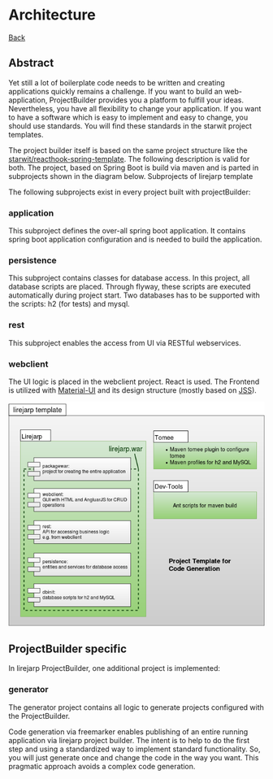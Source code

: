 # Architecture

[Back](../README.md)

## Abstract
Yet still a lot of boilerplate code needs to be written and creating applications quickly remains a challenge. If you want to build an web-application, ProjectBuilder provides you a platform to fulfill your ideas. Nevertheless, you have all flexibility to change your application. If you want to have a software which is easy to implement and easy to change, you should use standards. You will find these standards in the starwit project templates.

The project builder itself is based on the same project structure like the [starwit/reacthook-spring-template](https://github.com/starwit/reacthook-spring-template). The following description is valid for both. The project, based on Spring Boot is build via maven and is parted in subprojects shown in the diagram below.
Subprojects of lirejarp template

The following subprojects exist in every project built with projectBuilder:
### application
This subproject defines the over-all spring boot application. It contains spring boot application configuration and is needed to build the application.
### persistence
This subproject contains classes for database access. In this project, all database scripts are placed. Through flyway, these scripts are executed automatically during project start. Two databases has to be supported with the scripts: h2 (for tests) and mysql.
### rest
This subproject enables the access from UI via RESTful webservices.
### webclient
The UI logic is placed in the webclient project. React is used. The Frontend is utilized with [Material-UI](https://www.mui.com) and its design structure (mostly based on [JSS](https://cssinjs.org/?v=v10.8.1)).

![Component Diagram LireJarp](diagrams/lirejarpTemplate.png)
## ProjectBuilder specific
In lirejarp ProjectBuilder, one additional project is implemented:
### generator
The generator project contains all logic to generate projects configured with the ProjectBuilder.

Code generation via freemarker enables publishing of an entire running application via lirejarp project builder. The intent is to help to do the first step and using a standardized way to implement standard functionality. So, you will just generate once and change the code in the way you want. This pragmatic approach avoids a complex code generation.

